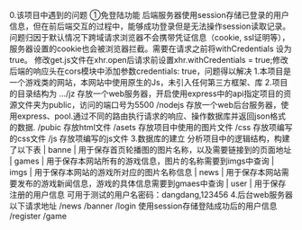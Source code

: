 0.该项目中遇到的问题
    ①免登陆功能 后端服务器使用session存储已登录的用户信息，但在前后端交互的过程中，能够成功登录但是无法操作session读取记录。 问题归因于默认情况下跨域请求浏览器不会携带凭证信息（cookie, ssl证明等），服务器设置的cookie也会被浏览器拦截。需要在请求之前将withCredentials 设为true。
    修改get.js文件在xhr.open后请求前设置xhr.withCredentials = true;修改后端的响应头在cors模块中添加参数credentials: true，问题得以解决
1.本项目是一个游戏类的网站，本网站中使用原生的Js，未引入任何第三方框架、库
2.项目的目录结构为
    .../jz 存放一个web服务器，开启使用express中的api指定项目的资源文件夹为public，访问的端口号为5500
        /nodejs 存放一个web后台服务器，使用express、pool.通过不同的路由执行请求的响应、操作数据库并返回json格式的数据.
        /pubic 存放html文件
            /asets  存放项目中使用的图片文件
            /css    存放项编写的css文件
            /js     存放项编写的js文件
3.数据库的建立
    分析项目中的逻辑结构，构建了以下表
        | banne  | 
            用于保存首页轮播图的图片名称，以及需要链接到的页面地址
        | games  |
            用于保存本网站所有的游戏信息，图片的名称需要到imgs中查询
        | imgs   |
            用于保存本网站的游戏所对应的图片名称信息
        | news   |
            用于保存本网站需要发布的游戏新闻信息，游戏的具体信息需要到gmaes中查询
        | user   |
            用于保存注册的用户信息 可用于测试的用户名密码：dangdang,123456
4.后台web服务器
    以下请求地址
        /news
        /banner
        /login
            使用session存储登陆成功后的用户信息
        /register
        /game

        
        
